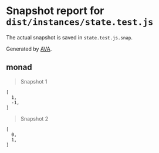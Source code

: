 # Snapshot report for `dist/instances/state.test.js`

The actual snapshot is saved in `state.test.js.snap`.

Generated by [AVA](https://ava.li).

## monad

> Snapshot 1

    [
      1,
      -1,
    ]

> Snapshot 2

    [
      0,
      1,
    ]
